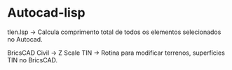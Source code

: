 # Autocad-lisp
tlen.lsp -> Calcula comprimento total de todos os elementos selecionados no Autocad.

BricsCAD Civil -> Z Scale TIN -> Rotina para modificar terrenos, superfícies TIN no BricsCAD.
